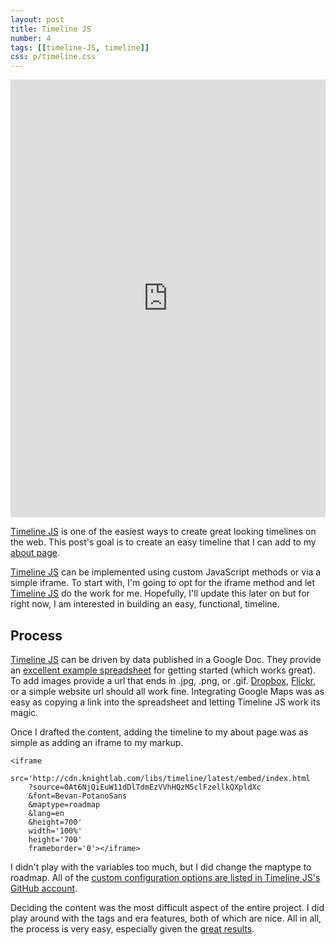 ```yaml
---
layout: post
title: Timeline JS
number: 4
tags: [[timeline-JS, timeline]]
css: p/timeline.css
---
```

 <iframe src='http://cdn.knightlab.com/libs/timeline/latest/embed/index.html?source=0At6NjQiEuW11dDlTdmEzVVhHQzM5clFzellkQXpldXc&font=Bevan-PotanoSans&maptype=roadmap&lang=en&height=700' width='100%' height='700' frameborder='0'></iframe>

[Timeline JS](http://timeline.knightlab.com/) is one of the easiest ways to create great looking timelines on the web. This post's goal is to create an easy timeline that I can add to my [about page](/about/).  

[Timeline JS](http://timeline.knightlab.com/) can be implemented using custom JavaScript methods or via a simple iframe. To start with, I'm going to opt for the iframe method and let [Timeline JS](http://timeline.knightlab.com/) do the work for me. Hopefully, I'll update this later on but for right now, I am interested in building an easy, functional, timeline. 

## Process 

[Timeline JS](http://timeline.knightlab.com/) can be driven by data published in a Google Doc. They provide an [excellent example spreadsheet](https://drive.google.com/previewtemplate?id=0AppSVxABhnltdEhzQjQ4MlpOaldjTmZLclQxQWFTOUE&mode=public) for getting started (which works great). To add images provide a url that ends in .jpg, .png, or .gif. [Dropbox](https://www.dropbox.com/), [Flickr](https://www.flickr.com/), or a simple website url should all work fine. Integrating Google Maps was as easy as copying a link into the spreadsheet and letting Timeline JS work its magic. 

Once I drafted the content, adding the timeline to my about page was as simple as adding an iframe to my markup. 

```
<iframe 
	src='http://cdn.knightlab.com/libs/timeline/latest/embed/index.html
	?source=0At6NjQiEuW11dDlTdmEzVVhHQzM5clFzellkQXpldXc
	&font=Bevan-PotanoSans
	&maptype=roadmap
	&lang=en
	&height=700' 
	width='100%' 
	height='700' 
	frameborder='0'></iframe>
```
I didn't play with the variables too much, but I did change the maptype to roadmap. All of the [custom configuration options are listed in Timeline JS's GitHub account](https://github.com/NUKnightLab/TimelineJS#map-style-types). 

Deciding the content was the most difficult aspect of the entire project. I did play around with the tags and era features, both of which are nice. All in all, the process is very easy, especially given the [great results](http://tomhohenstein.com/about/).